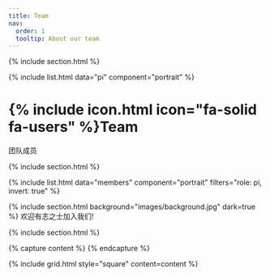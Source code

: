 ```yaml
---
title: Team
nav:
  order: 1
  tooltip: About our team
---
```


{% include section.html %}

<!-- PI成员 -->
{% include list.html data="pi" component="portrait"  %}

# {% include icon.html icon="fa-solid fa-users" %}Team
团队成员

{% include section.html %}

<!-- 非PI成员：使用 invert 反转过滤 -->
{% include list.html data="members" component="portrait" filters="role: pi, invert: true" %}

{% include section.html background="images/background.jpg" dark=true %}
欢迎有志之士加入我们!

{% include section.html %}

{% capture content %}
{% endcapture %}

{% include grid.html style="square" content=content %}
